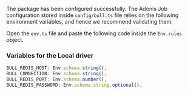 The package has been configured successfully. The Adonis Job configuration stored inside `config/bull.ts` file relies on the following environment variables, and hence we recommend validating them.

Open the `env.ts` file and paste the following code inside the `Env.rules` object.

### Variables for the Local driver

```ts
BULL_REDIS_HOST: Env.schema.string(),
BULL_CONNECTION: Env.schema.string(),
BULL_REDIS_PORT: Env.schema.number(),
BULL_REDIS_PASSWORD: Env.schema.string.optional(),
```